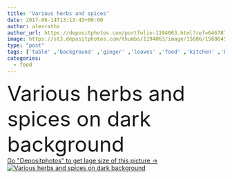 ```yaml
---
title: 'Various herbs and spices'
date: 2017-06-14T13:13:43+00:00
author: alexraths
author_url: https://depositphotos.com/portfolio-1194063.html?ref=64678756
image: https://st3.depositphotos.com/thumbs/1194063/image/15686/156864514/api_thumb_450.jpg?forcejpeg=true
type: "post"
tags: ['table' ,'background' ,'ginger' ,'leaves' ,'food' ,'kitchen' ,'board' ,'cooking' ,'cuisine' ,'ingredient' ,'preparation' ,'Menu' ,'restaurant' ,'frame' ,'rustic' ,'herbs' ,'pepper' ,'domestic' ,'vegetables' ,'bowl' ,'garlic' ,'condiment' ,'mix' ,'dry' ,'asian' ,'assortment' ,'powder' ,'ground' ,'choice' ,'spice' ,'paprika' ,'Variety' ,'seasoning' ,'various' ,'spices' ,'chilli' ,'slate' ,'salt' ,'lime' ,'diverse' ,'flavouring' ,'indian' ,'curry' ,'cinnamon' ,'nutmeg' ,'turmeric' ,'flavoring' ,'milled' ,'anise' ,'copy space' ]
categories: 
  - food
---
```

<div aling="center">
            <font size="60"> Various herbs and spices on dark background</font>   
</div>
<div>
    <a href='https://st3.depositphotos.com/thumbs/1194063/image/15686/156864514/api_thumb_450.jpg?forcejpeg=true?ref=64678756' target=_blank > Go "Depositphotos" to get lage size of this picture ->
        <img href='https://st3.depositphotos.com/thumbs/1194063/image/15686/156864514/api_thumb_450.jpg?forcejpeg=true?ref=64678756' src='https://st3.depositphotos.com/1194063/15686/i/950/depositphotos_156864514-stock-photo-various-herbs-and-spices.jpg?forcejpeg=true' alt='Various herbs and spices on dark background' >
    </a>
</div>
